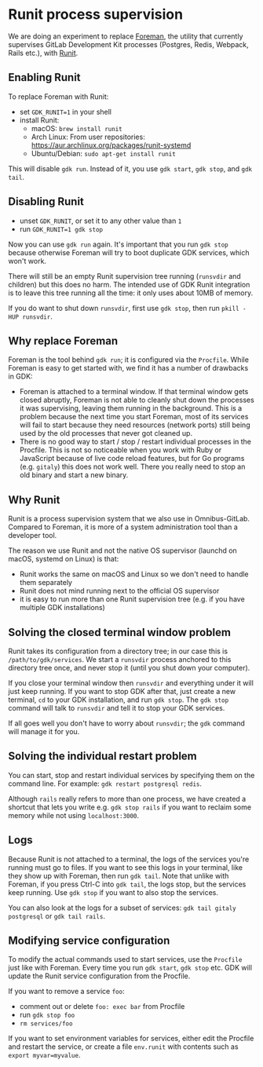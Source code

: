 # Runit process supervision

We are doing an experiment to replace
[Foreman](https://github.com/ddollar/foreman), the utility that
currently supervises GitLab Development Kit processes (Postgres, Redis,
Webpack, Rails etc.), with
[Runit](http://smarden.org/runit/).

## Enabling Runit

To replace Foreman with Runit:

- set `GDK_RUNIT=1` in your shell
- install Runit:
  - macOS: `brew install runit`
  - Arch Linux: From user repositories: https://aur.archlinux.org/packages/runit-systemd
  - Ubuntu/Debian: `sudo apt-get install runit`

This will disable `gdk run`. Instead of it, you use `gdk start`, `gdk stop`,
and `gdk tail`.

## Disabling Runit

- unset `GDK_RUNIT`, or set it to any other value than `1`
- run `GDK_RUNIT=1 gdk stop`

Now you can use `gdk run` again. It's important that you run `gdk stop`
because otherwise Foreman will try to boot duplicate GDK services, which
won't work.

There will still be an empty Runit supervision tree running (`runsvdir`
and children) but this does no harm. The intended use of GDK Runit
integration is to leave this tree running all the time: it only uses
about 10MB of memory.

If you do want to shut down `runsvdir`, first use `gdk stop`, then run
`pkill -HUP runsvdir`.

## Why replace Foreman

Foreman is the tool behind `gdk run`; it is configured via the
`Procfile`. While Foreman is easy to get started with, we find it has a
number of drawbacks in GDK:

-  Foreman is attached to a terminal window. If that terminal window
    gets closed abruptly, Foreman is not able to cleanly shut down the
    processes it was supervising, leaving them running in the
    background. This is a problem because the next time you start
    Foreman, most of its services will fail to start because they need
    resources (network ports) still being used by the old processes that
    never got cleaned up.
-  There is no good way to start / stop / restart individual processes
    in the Procfile. This is not so noticeable when you work with Ruby
    or JavaScript because of live code reload features, but for Go
    programs (e.g. `gitaly`) this does not work well. There you really
    need to stop an old binary and start a new binary.

## Why Runit

Runit is a process supervision system that we also use in
Omnibus-GitLab. Compared to Foreman, it is more of a system
administration tool than a developer tool.

The reason we use Runit and not the native OS supervisor (launchd on
macOS, systemd on Linux) is that:

-   Runit works the same on macOS and Linux so we don't need to handle
    them separately
-   Runit does not mind running next to the official OS supervisor
-   it is easy to run more than one Runit supervision tree (e.g. if you
    have multiple GDK installations)

## Solving the closed terminal window problem

Runit takes its configuration from a directory tree; in our case this is
`/path/to/gdk/services`. We start a `runsvdir` process
anchored to this directory tree once, and never stop it (until you shut
down your computer).

If you close your terminal window then `runsvdir` and everything under
it will just keep running. If you want to stop GDK after that, just
create a new terminal, `cd` to your GDK installation, and run
`gdk stop`. The `gdk stop` command will talk to `runsvdir` and tell it
to stop your GDK services.

If all goes well you don't have to worry about `runsvdir`; the `gdk`
command will manage it for you.

## Solving the individual restart problem

You can start, stop and restart individual services by specifying them
on the command line. For example: `gdk restart postgresql redis`.

Although `rails` really refers to more than one process, we have created
a shortcut that lets you write e.g. `gdk stop rails` if you want to
reclaim some memory while not using `localhost:3000`.

## Logs

Because Runit is not attached to a terminal, the logs of the services
you're running must go to files. If you want to see this logs in your
terminal, like they show up with Foreman, then run `gdk tail`. Note that
unlike with Foreman, if you press Ctrl-C into `gdk tail`, the logs stop,
but the services keep running. Use `gdk stop` if you want to also stop
the services.

You can also look at the logs for a subset of services:
`gdk tail gitaly postgresql` or `gdk tail rails`.

## Modifying service configuration

To modify the actual commands used to start services, use the `Procfile`
just like with Foreman. Every time you run `gdk start`, `gdk stop` etc.
GDK will update the Runit service configuration from the Procfile.

If you want to remove a service `foo`:

-   comment out or delete `foo: exec bar` from Procfile
-   run `gdk stop foo`
-   `rm services/foo`

If you want to set environment variables for services, either edit the
Procfile and restart the service, or create a file `env.runit` with
contents such as `export myvar=myvalue`.
